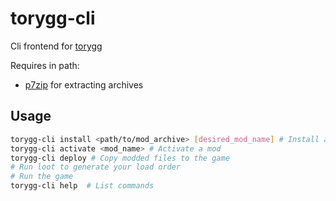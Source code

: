 # torygg-cli
Cli frontend for [torygg](../torygg)

Requires in path:
- [p7zip](https://github.com/p7zip-project/p7zip) for extracting archives

## Usage
```bash
torygg-cli install <path/to/mod_archive> [desired_mod_name] # Install a mod  
torygg-cli activate <mod_name> # Activate a mod  
torygg-cli deploy # Copy modded files to the game
# Run loot to generate your load order
# Run the game
torygg-cli help  # List commands
```